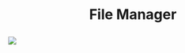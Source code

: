 <h1><p align="center"> File Manager </p></h1>

<img src="https://1337r0j4n.github.io/php-backdoors/images/77.png">
